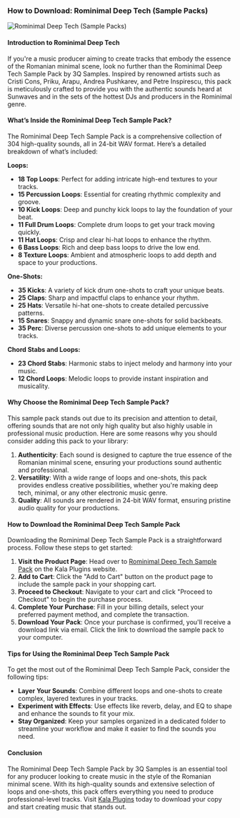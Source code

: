 ### How to Download: Rominimal Deep Tech (Sample Packs)
![Rominimal Deep Tech (Sample Packs)](https://github.com/user-attachments/assets/2d66f4a6-ecc1-4aef-a204-f0b2aca247ef)

#### Introduction to Rominimal Deep Tech

If you're a music producer aiming to create tracks that embody the essence of the Romanian minimal scene, look no further than the Rominimal Deep Tech Sample Pack by 3Q Samples. Inspired by renowned artists such as Cristi Cons, Priku, Arapu, Andrea Pushkarev, and Petre Inspirescu, this pack is meticulously crafted to provide you with the authentic sounds heard at Sunwaves and in the sets of the hottest DJs and producers in the Rominimal genre.

#### What’s Inside the Rominimal Deep Tech Sample Pack?

The Rominimal Deep Tech Sample Pack is a comprehensive collection of 304 high-quality sounds, all in 24-bit WAV format. Here’s a detailed breakdown of what’s included:

**Loops:**
- **18 Top Loops**: Perfect for adding intricate high-end textures to your tracks.
- **15 Percussion Loops**: Essential for creating rhythmic complexity and groove.
- **10 Kick Loops**: Deep and punchy kick loops to lay the foundation of your beat.
- **11 Full Drum Loops**: Complete drum loops to get your track moving quickly.
- **11 Hat Loops**: Crisp and clear hi-hat loops to enhance the rhythm.
- **6 Bass Loops**: Rich and deep bass loops to drive the low end.
- **8 Texture Loops**: Ambient and atmospheric loops to add depth and space to your productions.

**One-Shots:**
- **35 Kicks**: A variety of kick drum one-shots to craft your unique beats.
- **25 Claps**: Sharp and impactful claps to enhance your rhythm.
- **25 Hats**: Versatile hi-hat one-shots to create detailed percussive patterns.
- **15 Snares**: Snappy and dynamic snare one-shots for solid backbeats.
- **35 Perc**: Diverse percussion one-shots to add unique elements to your tracks.

**Chord Stabs and Loops:**
- **23 Chord Stabs**: Harmonic stabs to inject melody and harmony into your music.
- **12 Chord Loops**: Melodic loops to provide instant inspiration and musicality.

#### Why Choose the Rominimal Deep Tech Sample Pack?

This sample pack stands out due to its precision and attention to detail, offering sounds that are not only high quality but also highly usable in professional music production. Here are some reasons why you should consider adding this pack to your library:

1. **Authenticity**: Each sound is designed to capture the true essence of the Romanian minimal scene, ensuring your productions sound authentic and professional.
2. **Versatility**: With a wide range of loops and one-shots, this pack provides endless creative possibilities, whether you're making deep tech, minimal, or any other electronic music genre.
3. **Quality**: All sounds are rendered in 24-bit WAV format, ensuring pristine audio quality for your productions.

#### How to Download the Rominimal Deep Tech Sample Pack

Downloading the Rominimal Deep Tech Sample Pack is a straightforward process. Follow these steps to get started:

1. **Visit the Product Page**: Head over to [Rominimal Deep Tech Sample Pack](https://kalaplugins.com/rominimal-deep-tech-sample-packs/) on the Kala Plugins website.
2. **Add to Cart**: Click the "Add to Cart" button on the product page to include the sample pack in your shopping cart.
3. **Proceed to Checkout**: Navigate to your cart and click "Proceed to Checkout" to begin the purchase process.
4. **Complete Your Purchase**: Fill in your billing details, select your preferred payment method, and complete the transaction.
5. **Download Your Pack**: Once your purchase is confirmed, you'll receive a download link via email. Click the link to download the sample pack to your computer.

#### Tips for Using the Rominimal Deep Tech Sample Pack

To get the most out of the Rominimal Deep Tech Sample Pack, consider the following tips:

- **Layer Your Sounds**: Combine different loops and one-shots to create complex, layered textures in your tracks.
- **Experiment with Effects**: Use effects like reverb, delay, and EQ to shape and enhance the sounds to fit your mix.
- **Stay Organized**: Keep your samples organized in a dedicated folder to streamline your workflow and make it easier to find the sounds you need.

#### Conclusion

The Rominimal Deep Tech Sample Pack by 3Q Samples is an essential tool for any producer looking to create music in the style of the Romanian minimal scene. With its high-quality sounds and extensive selection of loops and one-shots, this pack offers everything you need to produce professional-level tracks. Visit [Kala Plugins](https://kalaplugins.com/rominimal-deep-tech-sample-packs/) today to download your copy and start creating music that stands out.
